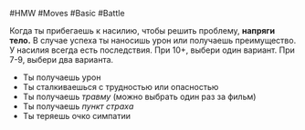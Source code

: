 #HMW  #Moves #Basic #Battle 

Когда ты прибегаешь к насилию, чтобы решить проблему, **напряги тело.** В случае успеха ты наносишь урон или получаешь преимущество. 
У насилия всегда есть последствия. При 10+, выбери один вариант. При 7-9, выбери два варианта. 
- Ты получаешь урон 
- Ты сталкиваешься с трудностью или опасностью
- Ты получаешь *травму* (можно выбрать один раз за фильм)
- Ты получаешь *пункт страха*
- Ты теряешь очко симпатии<br>